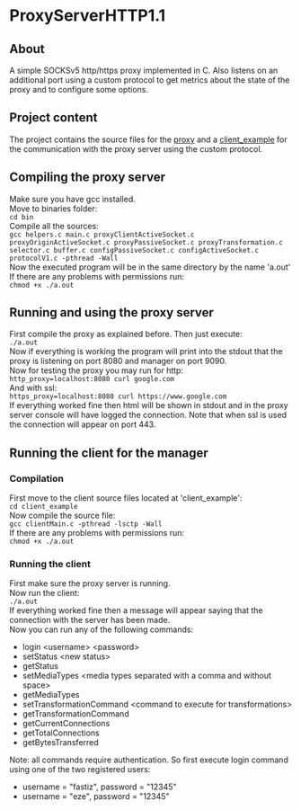 # ProxyServerHTTP1.1

## About
A simple SOCKSv5 http/https proxy implemented in C. Also listens on an additional port using a custom protocol to get metrics about the state of the proxy and to configure some options.

## Project content
The project contains the source files for the [proxy](bin) and a [client_example](client_example) for the communication with the proxy server using the custom protocol.

## Compiling the proxy server
Make sure you have gcc installed.  
Move to binaries folder:  
`cd bin`  
Compile all the sources:  
`gcc helpers.c main.c proxyClientActiveSocket.c proxyOriginActiveSocket.c proxyPassiveSocket.c proxyTransformation.c selector.c buffer.c configPassiveSocket.c configActiveSocket.c protocolV1.c -pthread -Wall`  
Now the executed program will be in the same directory by the name 'a.out'
If there are any problems with permissions run:  
`chmod +x ./a.out`  

## Running and using the proxy server
First compile the proxy as explained before. Then just execute:  
`./a.out`  
Now if everything is working the program will print into the stdout that the proxy is listening on port 8080 and manager on port 9090.  
Now for testing the proxy you may run for http:  
`http_proxy=localhost:8080 curl google.com`  
And with ssl:  
`https_proxy=localhost:8080 curl https://www.google.com`  
If everything worked fine then html will be shown in stdout and in the proxy server console will have logged the connection. Note that when ssl is used the connection will appear on port 443.

## Running the client for the manager
### Compilation
First move to the client source files located at 'client_example':  
`cd client_example`  
Now compile the source file:  
`gcc clientMain.c -pthread -lsctp -Wall`  
If there are any problems with permissions run:  
`chmod +x ./a.out`

### Running the client
First make sure the proxy server is running.  
Now run the client:  
`./a.out`  
If everything worked fine then a message will appear saying that the connection with the server has been made.  
Now you can run any of the following commands:  
* login \<username\> \<password\>
* setStatus \<new status\>
* getStatus
* setMediaTypes \<media types separated with a comma and without space\>
* getMediaTypes
* setTransformationCommand \<command to execute for transformations\>
* getTransformationCommand
* getCurrentConnections
* getTotalConnections
* getBytesTransferred  

Note: all commands require authentication. So first execute login command using one of the two registered users:
* username = "fastiz", password = "12345"
* username = "eze", password = "12345"  
